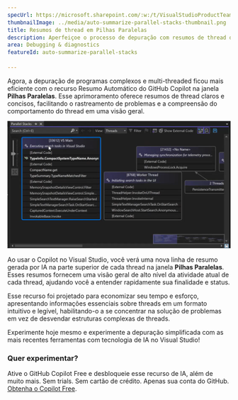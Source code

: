 ```yaml
---
specUrl: https://microsoft.sharepoint.com/:w:/t/VisualStudioProductTeam/EXiODJoRe9lDiFGNabzu2S8BW4Uxu5DfYUy_CY6WpXnXAA?e=TGMFbY
thumbnailImage: ../media/auto-summarize-parallel-stacks-thumbnail.png
title: Resumos de thread em Pilhas Paralelas
description: Aperfeiçoe o processo de depuração com resumos de thread de IA em pilhas paralelas.
area: Debugging & diagnostics
featureId: auto-summarize-parallel-stacks

---
```



Agora, a depuração de programas complexos e multi-threaded ficou mais eficiente com o recurso Resumo Automático do GitHub Copilot na janela **Pilhas Paralelas**. Esse aprimoramento oferece resumos de thread claros e concisos, facilitando o rastreamento de problemas e a compreensão do comportamento do thread em uma visão geral.

![Resumo automático em Pilhas Paralelas](../media/auto-summarize-parallel-stacks.png)

Ao usar o Copilot no Visual Studio, você verá uma nova linha de resumo gerada por IA na parte superior de cada thread na janela **Pilhas Paralelas**. Esses resumos fornecem uma visão geral de alto nível da atividade atual de cada thread, ajudando você a entender rapidamente sua finalidade e status.  

Esse recurso foi projetado para economizar seu tempo e esforço, apresentando informações essenciais sobre threads em um formato intuitivo e legível, habilitando-o a se concentrar na solução de problemas em vez de desvendar estruturas complexas de threads.  

Experimente hoje mesmo e experimente a depuração simplificada com as mais recentes ferramentas com tecnologia de IA no Visual Studio!

### Quer experimentar?
Ative o GitHub Copilot Free e desbloqueie esse recurso de IA, além de muito mais.
 Sem trials. Sem cartão de crédito. Apenas sua conta do GitHub. [Obtenha o Copilot Free](vscmd://View.GitHub.Copilot.Chat).
